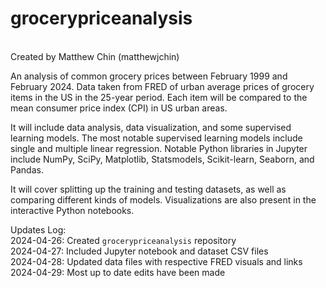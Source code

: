 # grocerypriceanalysis

<br>Created by Matthew Chin (matthewjchin)<br>

An analysis of common grocery prices between February 1999 and February 2024. 
Data taken from FRED of urban average prices of grocery items in the US in the 25-year period.
Each item will be compared to the mean consumer price index (CPI) in US urban areas.

It will include data analysis, data visualization, and some supervised learning models.
The most notable supervised learning models include single and multiple linear regression.
Notable Python libraries in Jupyter include NumPy, SciPy, Matplotlib, Statsmodels, Scikit-learn, Seaborn, and Pandas. 

It will cover splitting up the training and testing datasets, as well as comparing different kinds of models.
Visualizations are also present in the interactive Python notebooks. 


Updates Log: <br>
2024-04-26: Created ```grocerypriceanalysis``` repository <br>
2024-04-27: Included Jupyter notebook and dataset CSV files <br>
2024-04-28: Updated data files with respective FRED visuals and links <br>
2024-04-29: Most up to date edits have been made<br>


